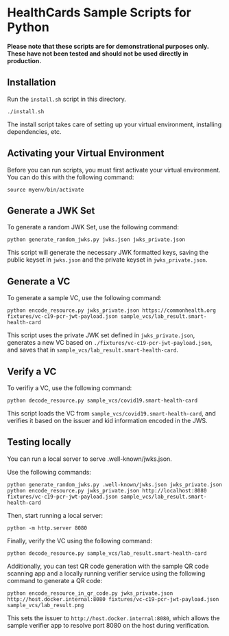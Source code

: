 # HealthCards Sample Scripts for Python

**Please note that these scripts are for demonstrational purposes only. These have not been tested and should not be used directly in production.**

## Installation

Run the `install.sh` script in this directory. 

```
./install.sh
```

The install script takes care of setting up your virtual environment, installing dependencies, etc.

## Activating your Virtual Environment
Before you can run scripts, you must first activate your virtual environment. You can do this with the following command:

```
source myenv/bin/activate
```

## Generate a JWK Set
To generate a random JWK Set, use the following command:

```
python generate_random_jwks.py jwks.json jwks_private.json
```

This script will generate the necessary JWK formatted keys, saving the public keyset in `jwks.json` and the private keyset in `jwks_private.json`.

## Generate a VC
To generate a sample VC, use the following command:

```
python encode_resource.py jwks_private.json https://commonhealth.org fixtures/vc-c19-pcr-jwt-payload.json sample_vcs/lab_result.smart-health-card
```

This script uses the private JWK set defined in `jwks_private.json`, generates a new VC based on `./fixtures/vc-c19-pcr-jwt-payload.json`, and saves that in `sample_vcs/lab_result.smart-health-card`.

## Verify a VC
To verifiy a VC, use the following command:

```
python decode_resource.py sample_vcs/covid19.smart-health-card  
```

This script loads the VC from `sample_vcs/covid19.smart-health-card`, and verifies it based on the issuer and kid information encoded in the JWS.

## Testing locally

You can run a local server to serve .well-known/jwks.json.

Use the following commands:

```
python generate_random_jwks.py .well-known/jwks.json jwks_private.json
python encode_resource.py jwks_private.json http://localhost:8080 fixtures/vc-c19-pcr-jwt-payload.json sample_vcs/lab_result.smart-health-card
```

Then, start running a local server:

```
python -m http.server 8080
```

Finally, verify the VC using the following command:
```
python decode_resource.py sample_vcs/lab_result.smart-health-card
```

Additionally, you can test QR code generation with the sample QR code scanning app and a locally running verifier service using the following command to generate a QR code:

```
python encode_resource_in_qr_code.py jwks_private.json http://host.docker.internal:8080 fixtures/vc-c19-pcr-jwt-payload.json sample_vcs/lab_result.png
```

This sets the issuer to `http://host.docker.internal:8080`, which allows the sample verifier app to resolve port 8080 on the host during verification.


